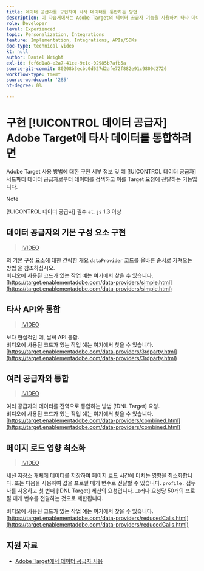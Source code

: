 ```yaml
---
title: 데이터 공급자를 구현하여 타사 데이터를 통합하는 방법
description: 이 자습서에서는 Adobe Target의 데이터 공급자 기능을 사용하여 타사 데이터 공급자로부터 데이터를 검색하고 이를 Target 요청에 전달하는 방법에 대한 자세한 구현과 예를 제공합니다.
role: Developer
level: Experienced
topic: Personalization, Integrations
feature: Implementation, Integrations, APIs/SDKs
doc-type: technical video
kt: null
author: Daniel Wright
exl-id: fcf6d1a8-e2a7-41ce-9c1c-02985b7afb5a
source-git-commit: 80208b3ecbc0d627d2afe72f882e91c9800d2726
workflow-type: tm+mt
source-wordcount: '285'
ht-degree: 0%

---
```


# 구현 [!UICONTROL 데이터 공급자] Adobe Target에 타사 데이터를 통합하려면

Adobe Target 사용 방법에 대한 구현 세부 정보 및 예 [!UICONTROL 데이터 공급자] 서드파티 데이터 공급자로부터 데이터를 검색하고 이를 Target 요청에 전달하는 기능입니다.

>[!NOTE]
>
>[!UICONTROL 데이터 공급자] 필수 `at.js` 1.3 이상

## 데이터 공급자의 기본 구성 요소 구현

>[!VIDEO](https://video.tv.adobe.com/v/22348/?quality=12)

의 기본 구성 요소에 대한 간략한 개요 `dataProvider` 코드를 올바른 순서로 가져오는 방법 을 참조하십시오.\
비디오에 사용된 코드가 있는 작업 예는 여기에서 찾을 수 있습니다.
[https://target.enablementadobe.com/data-providers/simple.html](https://target.enablementadobe.com/data-providers/simple.html)

## 타사 API와 통합

>[!VIDEO](https://video.tv.adobe.com/v/22345/)

보다 현실적인 예, 날씨 API 통합.\
비디오에 사용된 코드가 있는 작업 예는 여기에서 찾을 수 있습니다.
[https://target.enablementadobe.com/data-providers/3rdparty.html](https://target.enablementadobe.com/data-providers/3rdparty.html)

## 여러 공급자와 통합

>[!VIDEO](https://video.tv.adobe.com/v/22346/)

여러 공급자의 데이터를 전역으로 통합하는 방법 [!DNL Target] 요청.\
비디오에 사용된 코드가 있는 작업 예는 여기에서 찾을 수 있습니다.
[https://target.enablementadobe.com/data-providers/combined.html](https://target.enablementadobe.com/data-providers/combined.html)

## 페이지 로드 영향 최소화

>[!VIDEO](https://video.tv.adobe.com/v/22347/)

세션 저장소 개체에 데이터를 저장하여 페이지 로드 시간에 미치는 영향을 최소화합니다. 또는 다음을 사용하여 값을 프로필 매개 변수로 전달할 수 있습니다. `profile.` 접두사를 사용하고 첫 번째 [!DNL Target] 세션의 요청입니다. 그러나 요청당 50개의 프로필 매개 변수를 전달하는 것으로 제한됩니다.

비디오에 사용된 코드가 있는 작업 예는 여기에서 찾을 수 있습니다. [https://target.enablementadobe.com/data-providers/reducedCalls.html](https://target.enablementadobe.com/data-providers/reducedCalls.html)

## 지원 자료

* [Adobe Target에서 데이터 공급자 사용](use-data-providers-to-integrate-third-party-data.md)
